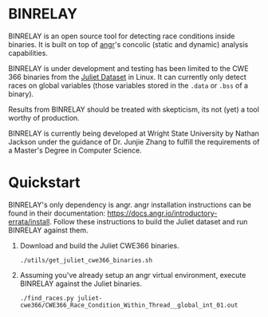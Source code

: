 # BINRELAY

BINRELAY is an open source tool for detecting race conditions inside binaries.
It is built on top of [angr](http://angr.io/)'s concolic (static and dynamic)
analysis capabilities.

BINRELAY is under development and testing has been limited to the CWE 366
binaries from the [Juliet Dataset](https://samate.nist.gov/SARD/testsuite.php)
in Linux. It can currently only detect races on global variables (those
variables stored in the `.data` or `.bss` of a binary).

Results from BINRELAY should be treated with skepticism, its not (yet) a tool
worthy of production.

BINRELAY is currently being developed at Wright State University by Nathan
Jackson under the guidance of Dr. Junjie Zhang to fulfill the requirements of
a Master's Degree in Computer Science.

# Quickstart

BINRELAY's only dependency is angr. angr installation instructions can be found
in their documentation: https://docs.angr.io/introductory-errata/install. Follow
these instructions to build the Juliet dataset and run BINRELAY against them.

1. Download and build the Juliet CWE366 binaries.

    ```
    ./utils/get_juliet_cwe366_binaries.sh
    ```

2. Assuming you've already setup an angr virtual environment, execute BINRELAY
   against the Juliet binaries.

    ```
    ./find_races.py juliet-cwe366/CWE366_Race_Condition_Within_Thread__global_int_01.out
    ```
